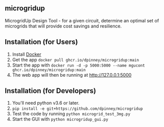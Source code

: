 ## microgridup

MicrogridUp Design Tool - for a given circuit, determine an optimal set of microgrids that will provide cost savings and resilience.

## Installation (for Users)

1. Install [Docker](https://docs.docker.com/get-docker/)
1. Get the app `docker pull ghcr.io/dpinney/microgridup:main`
1. Start the app with `docker run -d -p 5000:5000 --name mgucont ghcr.io/dpinney/microgridup:main`
1. The web app will then be running at http://127.0.0.1:5000

## Installation (for Developers)

1. You'll need python v3.6 or later.
1. `pip install -e git+https://github.com/dpinney/microgridup`
1. Test the code by running `python microgrid_test_3mg.py`
1. Start the GUI with `python microgridup_gui.py`
